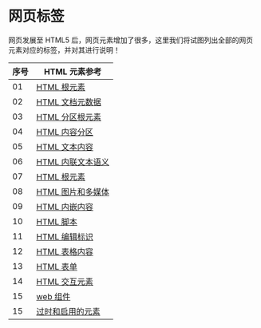 # 网页标签

网页发展至 HTML5 后，网页元素增加了很多，这里我们将试图列出全部的网页元素对应的标签，并对其进行说明！

| 序号 | HTML 元素参考                                         |
| ---- | ----------------------------------------------------- |
| 01   | [HTML 根元素](./tags/01-网页根元素.md)                |
| 02   | [HTML 文档元数据](./tags/02-网页文档元数据.md)        |
| 03   | [HTML 分区根元素](./tags/03-网页分区根元素.md)        |
| 04   | [HTML 内容分区](./tags/04-网页内容分区.md)            |
| 05   | [HTML 文本内容](./tags/05-网页文本内容.md)            |
| 06   | [HTML 内联文本语义](./tags/06-网页内联文本语义.md)    |
| 07   | [HTML 根元素](./tags/07-网页根元素.md)                |
| 08   | [HTML 图片和多媒体](./tags/08-网页图片和多媒体.md)    |
| 09   | [HTML 内嵌内容](./tags/09-网页内嵌内容.md)            |
| 10   | [HTML 脚本](./tags/10-网页脚本.md)                    |
| 11   | [HTML 编辑标识](./tags/11-网页编辑标识.md)            |
| 12   | [HTML 表格内容](./tags/12-网页表格内容.md)            |
| 13   | [HTML 表单](./tags/13-网页表单.md)                    |
| 14   | [HTML 交互元素](./tags/14-网页交互元素.md)            |
| 15   | [web 组件](./tags/15-网页web组件.md)                  |
| 15   | [过时和启用的元素](./tags/16-网页过时和启用的元素.md) |
